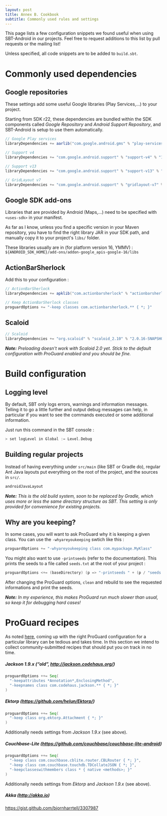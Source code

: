 ```yaml
---
layout: post
title: Annex B. Cookbook
subtitle: Commonly used rules and settings
---
```


This page lists a few configuration snippets we found useful when using
SBT-Android in our projects. Feel free to request additions to this list by
pull requests or the mailing list!

Unless specified, all code snippets are to be added to `build.sbt`.

# Commonly used dependencies

## Google repositories

These settings add some useful Google libraries (Play Services,...) to your
project.

Starting from SDK r22, these dependencies are bundled within the SDK components
called *Google Repository* and *Android Support Repository*, and SBT-Android is
setup to use them automatically.

```scala
// Google Play services
libraryDependencies += aarlib("com.google.android.gms" % "play-services" % "3.1.36")

// Support v4
libraryDependencies += "com.google.android.support" % "support-v4" % "13.0.0"

// Support v13
libraryDependencies += "com.google.android.support" % "support-v13" % "13.0.0"

// GridLayout v7
libraryDependencies += "com.google.android.support" % "gridlayout-v7" % "13.0.0"
```

## Google SDK add-ons

Libraries that are provided by Android (Maps,...) need to be specified with
`<uses-sdk>` in your manifest.

As far as I know, unless you find a specific version in your Maven repository,
you have to find the right library JAR in your SDK path, and manually copy it
to your project's `libs/` folder.

These libraries usually are in (for platform version 16, YMMV) :
`${ANDROID_SDK_HOME}/add-ons/addon-google_apis-google-16/libs`

## ActionBarSherlock

Add this to your configuration :

```scala
// ActionBarSherlock
libraryDependencies += apklib("com.actionbarsherlock" % "actionbarsherlock" % "4.3.1")

// Keep ActionBarSherlock classes
proguardOptions += "-keep classes com.actionbarsherlock.** { *; }"
```

## Scaloid

```scala
// Scaloid
libraryDependencies += "org.scaloid" % "scaloid_2.10" % "2.0.16-SNAPSHOT"
```

_**Note:** Preloading doesn't work with Scaloid 2.0 yet. Stick to the default
configuration with ProGuard enabled and you should be fine._

# Build configuration

## Logging level

By default, SBT only logs errors, warnings and information messages. Telling it
to go a little further and output debug messages can help, in particular if you
want to see the commands executed or some additional information.

Just run this command in the SBT console :

```scala
> set logLevel in Global := Level.Debug
```

## Building regular projects

Instead of having everything under `src/main` (like SBT or Gradle do), regular
Ant Java layouts put everything on the root of the project, and the sources in
`src/`.

```scala
androidJavaLayout
```

_**Note:** This is the old build system, soon to be replaced by Gradle, which
uses more or less the same directory structure as SBT. This setting is only
provided for convenience for existing projects._

## Why are you keeping?

In some cases, you will want to ask ProGuard why it is keeping a given class.
You can use the `-whyareyoukeeping` swtich like this :

```scala
proguardOptions += "-whyareyoukeeping class com.mypackage.MyKlass"
```

You might also want to use `-printseeds` (refer to the documentation). This
prints the seeds to a file called `seeds.txt` at the root of your project :

```scala
proguardOptions <+= (baseDirectory) (p => "-printseeds " + (p / "seeds.txt").getAbsolutePath)
```

After changing the ProGuard options, `clean` and rebuild to see the requested
informations and print the seeds.

_**Note:** In my experience, this makes ProGuard run much slower than usual, so
keep it for debugging hard cases!_

# ProGuard recipes

As noted [here](https://groups.google.com/forum/#!topic/scala-on-android/z9ygY9ucW7o),
coming up with the right ProGuard configuration for a particular library can be tedious
and takes time. In this section we intend to collect community-submitted recipes that
should put you on track in no time.

##### Jackson 1.9.x (“old”, http://jackson.codehaus.org/)

```scala
proguardOptions ++= Seq(
  "-keepattributes *Annotation*,EnclosingMethod",
  "-keepnames class com.codehaus.jackson.** { *; }"
)
```

##### Ektorp (https://github.com/helun/Ektorp/)

```scala
proguardOptions ++= Seq(
  "-keep class org.ektorp.Attachment { *; }"
)
```

Additionally needs settings from *Jackson 1.9.x* (see above).

##### Couchbase-Lite (https://github.com/couchbase/couchbase-lite-android)


```scala
proguardOptions ++= Seq(
  "-keep class com.couchbase.cblite.router.CBLRouter { *; }",
  "-keep class com.couchbase.touchdb.TDCollateJSON { *; }",
  "-keepclasseswithmembers class * { native <methods>; }"
)
```

Additionally needs settings from *Ektorp* and *Jackson 1.9.x* (see above).

##### Akka (http://akka.io)

https://gist.github.com/bjornharrtell/3307987
